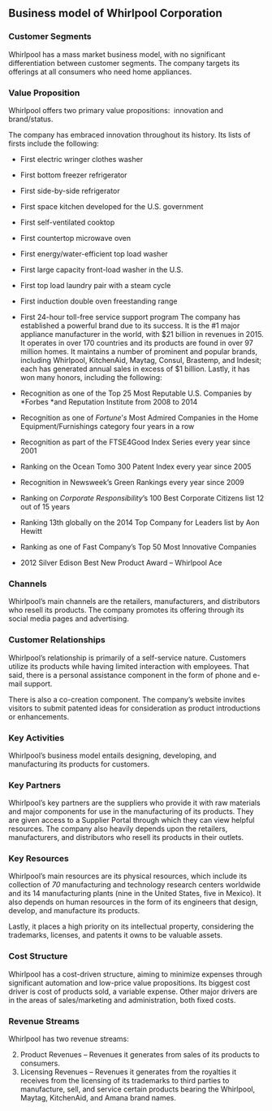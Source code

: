 Business model of Whirlpool Corporation
---------------------------------------

 ### Customer Segments

 Whirlpool has a mass market business model, with no significant differentiation between customer segments. The company targets its offerings at all consumers who need home appliances.

 ### Value Proposition

 Whirlpool offers two primary value propositions:  innovation and brand/status.

 The company has embraced innovation throughout its history. Its lists of firsts include the following:

  * First electric wringer clothes washer
 * First bottom freezer refrigerator
 * First side-by-side refrigerator
 * First space kitchen developed for the U.S. government
 * First self-ventilated cooktop
 * First countertop microwave oven
 * First energy/water-efficient top load washer
 * First large capacity front-load washer in the U.S.
 * First top load laundry pair with a steam cycle
 * First induction double oven freestanding range
 * First 24-hour toll-free service support program
  The company has established a powerful brand due to its success. It is the #1 major appliance manufacturer in the world, with $21 billion in revenues in 2015. It operates in over 170 countries and its products are found in over 97 million homes. It maintains a number of prominent and popular brands, including Whirlpool, KitchenAid, Maytag, Consul, Brastemp, and Indesit; each has generated annual sales in excess of $1 billion. Lastly, it has won many honors, including the following:

  * Recognition as one of the Top 25 Most Reputable U.S. Companies by *Forbes *and Reputation Institute from 2008 to 2014
 * Recognition as one of *Fortune*’*s* Most Admired Companies in the Home Equipment/Furnishings category four years in a row
 * Recognition as part of the FTSE4Good Index Series every year since 2001
 * Ranking on the Ocean Tomo 300 Patent Index every year since 2005
 * Recognition in Newsweek’s Green Rankings every year since 2009
 * Ranking on *Corporate Responsibility*’s 100 Best Corporate Citizens list 12 out of 15 years
 * Ranking 13th globally on the 2014 Top Company for Leaders list by Aon Hewitt
 * Ranking as one of Fast Company’s Top 50 Most Innovative Companies
 * 2012 Silver Edison Best New Product Award – Whirlpool Ace
  ### Channels

 Whirlpool’s main channels are the retailers, manufacturers, and distributors who resell its products. The company promotes its offering through its social media pages and advertising.

 ### Customer Relationships

 Whirlpool’s relationship is primarily of a self-service nature. Customers utilize its products while having limited interaction with employees. That said, there is a personal assistance component in the form of phone and e-mail support.

 There is also a co-creation component. The company’s website invites visitors to submit patented ideas for consideration as product introductions or enhancements.

 ### Key Activities

 Whirlpool’s business model entails designing, developing, and manufacturing its products for customers.

 ### Key Partners

 Whirlpool’s key partners are the suppliers who provide it with raw materials and major components for use in the manufacturing of its products. They are given access to a Supplier Portal through which they can view helpful resources. The company also heavily depends upon the retailers, manufacturers, and distributors who resell its products in their outlets.

 ### Key Resources

 Whirlpool’s main resources are its physical resources, which include its collection of *70* manufacturing and technology research centers worldwide and its 14 manufacturing plants (nine in the United States, five in Mexico). It also depends on human resources in the form of its engineers that design, develop, and manufacture its products.

 Lastly, it places a high priority on its intellectual property, considering the trademarks, licenses, and patents it owns to be valuable assets.

 ### Cost Structure

 Whirlpool has a cost-driven structure, aiming to minimize expenses through significant automation and low-price value propositions. Its biggest cost driver is cost of products sold, a variable expense. Other major drivers are in the areas of sales/marketing and administration, both fixed costs.

 ### Revenue Streams

 Whirlpool has two revenue streams:

  2. Product Revenues – Revenues it generates from sales of its products to consumers.
 4. Licensing Revenues – Revenues it generates from the royalties it receives from the licensing of its trademarks to third parties to manufacture, sell, and service certain products bearing the Whirlpool, Maytag, KitchenAid, and Amana brand names.